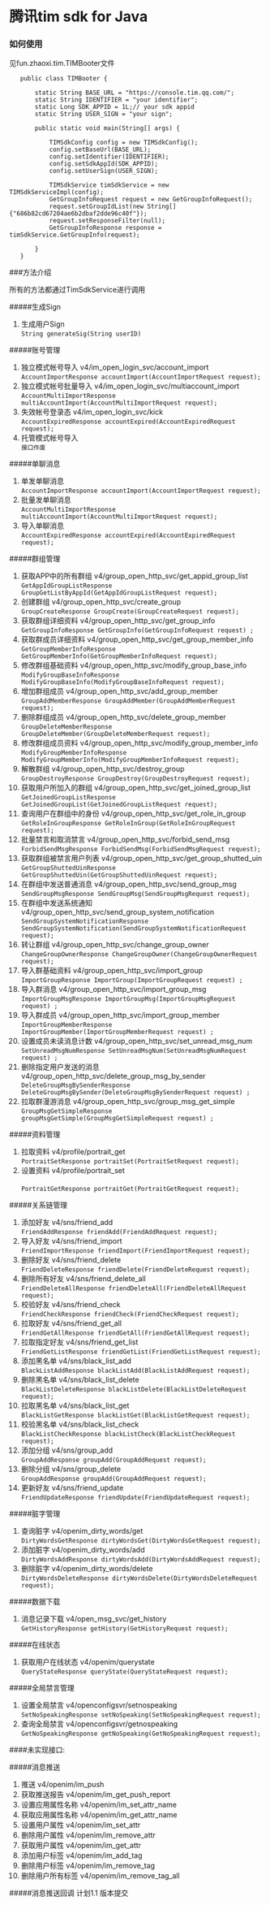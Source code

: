 腾讯tim sdk for Java
===

### 如何使用
见fun.zhaoxi.tim.TIMBooter文件
```
   public class TIMBooter {
   
       static String BASE_URL = "https://console.tim.qq.com/";
       static String IDENTIFIER = "your identifier";
       static Long SDK_APPID = 1L;// your sdk appid
       static String USER_SIGN = "your sign";
   
       public static void main(String[] args) {
   
           TIMSdkConfig config = new TIMSdkConfig();
           config.setBaseUrl(BASE_URL);
           config.setIdentifier(IDENTIFIER);
           config.setSdkAppId(SDK_APPID);
           config.setUserSign(USER_SIGN);
   
           TIMSdkService timSdkService = new TIMSdkServiceImpl(config);
           GetGroupInfoRequest request = new GetGroupInfoRequest();
           request.setGroupIdList(new String[]{"686b82cd67204ae6b2dbaf2dde96c40f"});
           request.setResponseFilter(null);
           GetGroupInfoResponse response = timSdkService.GetGroupInfo(request);
   
       }
   }
```

###方法介绍

所有的方法都通过TimSdkService进行调用

#####生成Sign
1. 生成用户Sign<br/>
`String generateSig(String userID)`

#####账号管理
1. 独立模式帐号导入  v4/im_open_login_svc/account_import<br/>
`AccountImportResponse accountImport(AccountImportRequest request);`<br/>
2. 独立模式帐号批量导入 v4/im_open_login_svc/multiaccount_import<br/>
`AccountMultiImportResponse multiAccountImport(AccountMultiImportRequest request);`<br/>
3. 失效帐号登录态 v4/im_open_login_svc/kick<br/>
`AccountExpiredResponse accountExpired(AccountExpiredRequest request);`
4. 托管模式帐号导入<br/>
`接口作废`


#####单聊消息
1. 单发单聊消息<br/>
`AccountImportResponse accountImport(AccountImportRequest request);`<br/>
2. 批量发单聊消息<br/>
`AccountMultiImportResponse multiAccountImport(AccountMultiImportRequest request);`<br/>
3. 导入单聊消息<br/>
`AccountExpiredResponse accountExpired(AccountExpiredRequest request);`

 
#####群组管理
1. 获取APP中的所有群组	v4/group_open_http_svc/get_appid_group_list    <br/>
`GetAppIdGroupListResponse GroupGetListByAppId(GetAppIdGroupListRequest request);`                            
2. 创建群组	v4/group_open_http_svc/create_group <br/>
`GroupCreateResponse GroupCreate(GroupCreateRequest request);` 
3. 获取群组详细资料	v4/group_open_http_svc/get_group_info  <br/>
`GetGroupInfoResponse GetGroupInfo(GetGroupInfoRequest request) ;` 
4. 获取群成员详细资料	v4/group_open_http_svc/get_group_member_info  <br/>
`GetGroupMemberInfoResponse GetGroupMemberInfo(GetGroupMemberInfoRequest request);`
5. 修改群组基础资料	v4/group_open_http_svc/modify_group_base_info <br/>
`ModifyGroupBaseInfoResponse ModifyGroupBaseInfo(ModifyGroupBaseInfoRequest request);`  
6. 增加群组成员	v4/group_open_http_svc/add_group_member   <br/>
`GroupAddMemberResponse GroupAddMember(GroupAddMemberRequest request);`
7. 删除群组成员	v4/group_open_http_svc/delete_group_member   <br/>
`GroupDeleteMemberResponse GroupDeleteMember(GroupDeleteMemberRequest request);`
8. 修改群组成员资料	v4/group_open_http_svc/modify_group_member_info   <br/>
`ModifyGroupMemberInfoResponse ModifyGroupMemberInfo(ModifyGroupMemberInfoRequest request);`
9. 解散群组	v4/group_open_http_svc/destroy_group  <br/>
`GroupDestroyResponse GroupDestroy(GroupDestroyRequest request);`
10. 获取用户所加入的群组	v4/group_open_http_svc/get_joined_group_list   <br/>
`GetJoinedGroupListResponse GetJoinedGroupList(GetJoinedGroupListRequest request);`
11. 查询用户在群组中的身份	v4/group_open_http_svc/get_role_in_group   <br/>
`GetRoleInGroupResponse GetRoleInGroup(GetRoleInGroupRequest request);`
12. 批量禁言和取消禁言	v4/group_open_http_svc/forbid_send_msg   <br/>
`ForbidSendMsgResponse ForbidSendMsg(ForbidSendMsgRequest request);`
13. 获取群组被禁言用户列表	v4/group_open_http_svc/get_group_shutted_uin   <br/>
`GetGroupShuttedUinResponse GetGroupShuttedUin(GetGroupShuttedUinRequest request);`
14. 在群组中发送普通消息	v4/group_open_http_svc/send_group_msg   <br/>
`SendGroupMsgResponse SendGroupMsg(SendGroupMsgRequest request);`
15. 在群组中发送系统通知	v4/group_open_http_svc/send_group_system_notification   <br/>
`SendGroupSystemNotificationResponse SendGroupSystemNotification(SendGroupSystemNotificationRequest request);`
16. 转让群组	v4/group_open_http_svc/change_group_owner   <br/>
`ChangeGroupOwnerResponse ChangeGroupOwner(ChangeGroupOwnerRequest request);`
17. 导入群基础资料	v4/group_open_http_svc/import_group   <br/>
`ImportGroupResponse ImportGroup(ImportGroupRequest request) ;`
18. 导入群消息	v4/group_open_http_svc/import_group_msg   <br/>
`ImportGroupMsgResponse ImportGroupMsg(ImportGroupMsgRequest request) ;`
19. 导入群成员	v4/group_open_http_svc/import_group_member   <br/>
`ImportGroupMemberResponse ImportGroupMember(ImportGroupMemberRequest request) ;`
20. 设置成员未读消息计数	v4/group_open_http_svc/set_unread_msg_num   <br/>
`SetUnreadMsgNumResponse SetUnreadMsgNum(SetUnreadMsgNumRequest request) ;`
21. 删除指定用户发送的消息	v4/group_open_http_svc/delete_group_msg_by_sender<br/>
`DeleteGroupMsgBySenderResponse DeleteGroupMsgBySender(DeleteGroupMsgBySenderRequest request) ;`   
22. 拉取群漫游消息	v4/group_open_http_svc/group_msg_get_simple   <br/>
`GroupMsgGetSimpleResponse groupMsgGetSimple(GroupMsgGetSimpleRequest request) ;`

#####资料管理
1. 拉取资料 v4/profile/portrait_get<br/>
`PortraitSetResponse portraitSet(PortraitSetRequest request);`
2. 设置资料 v4/profile/portrait_set<br/>	
`PortraitGetResponse portraitGet(PortraitGetRequest request);`

#####关系链管理
1. 添加好友	v4/sns/friend_add <br/>
`FriendAddResponse friendAdd(FriendAddRequest request);`
2. 导入好友	v4/sns/friend_import<br/>
`FriendImportResponse friendImport(FriendImportRequest request);`
3. 删除好友	v4/sns/friend_delete<br/>
`FriendDeleteResponse friendDelete(FriendDeleteRequest request);`
4. 删除所有好友	v4/sns/friend_delete_all <br/>
`FriendDeleteAllResponse friendDeleteAll(FriendDeleteAllRequest request);`
5. 校验好友	v4/sns/friend_check<br/>
`FriendCheckResponse friendCheck(FriendCheckRequest request);`
6. 拉取好友	v4/sns/friend_get_all<br/>
`FriendGetAllResponse friendGetAll(FriendGetAllRequest request);`
7. 拉取指定好友	v4/sns/friend_get_list<br/>
`FriendGetListResponse friendGetList(FriendGetListRequest request);`
8. 添加黑名单	v4/sns/black_list_add<br/>
`BlackListAddResponse blackListAdd(BlackListAddRequest request);`
9. 删除黑名单	v4/sns/black_list_delete<br/>
`BlackListDeleteResponse blackListDelete(BlackListDeleteRequest request);`
10. 拉取黑名单	v4/sns/black_list_get<br/>
`BlackListGetResponse blackListGet(BlackListGetRequest request);`
11. 校验黑名单	v4/sns/black_list_check<br/>
`BlackListCheckResponse blackListCheck(BlackListCheckRequest request);`
12. 添加分组	v4/sns/group_add<br/>
`GroupAddResponse groupAdd(GroupAddRequest request);`
13. 删除分组	v4/sns/group_delete<br/>
`GroupAddResponse groupAdd(GroupAddRequest request);`
14. 更新好友	v4/sns/friend_update<br/>
`FriendUpdateResponse friendUpdate(FriendUpdateRequest request);`

#####脏字管理
1. 查询脏字	v4/openim_dirty_words/get<br/>
`DirtyWordsGetResponse dirtyWordsGet(DirtyWordsGetRequest request);`
2. 添加脏字	v4/openim_dirty_words/add<br/>
`DirtyWordsAddResponse dirtyWordsAdd(DirtyWordsAddRequest request);`
3. 删除脏字	v4/openim_dirty_words/delete<br/>
`DirtyWordsDeleteResponse dirtyWordsDelete(DirtyWordsDeleteRequest request);`


#####数据下载
1. 消息记录下载	v4/open_msg_svc/get_history<br/>
`GetHistoryResponse getHistory(GetHistoryRequest request);`

#####在线状态
1. 获取用户在线状态	v4/openim/querystate<br/>
`QueryStateResponse queryState(QueryStateRequest request);`

#####全局禁言管理
1. 设置全局禁言	v4/openconfigsvr/setnospeaking<br/>
`SetNoSpeakingResponse setNoSpeaking(SetNoSpeakingRequest request);`
2. 查询全局禁言	v4/openconfigsvr/getnospeaking<br/>
`GetNoSpeakingResponse getNoSpeaking(GetNoSpeakingRequest request);`

####未实现接口:

#####消息推送
1. 推送	v4/openim/im_push<br />
2. 获取推送报告	v4/openim/im_get_push_report<br />
3. 设置应用属性名称	v4/openim/im_set_attr_name<br />
4. 获取应用属性名称	v4/openim/im_get_attr_name<br />
5. 设置用户属性	v4/openim/im_set_attr   <br />
6. 删除用户属性	v4/openim/im_remove_attr<br />
7. 获取用户属性	v4/openim/im_get_attr<br />
8. 添加用户标签	v4/openim/im_add_tag<br />
9. 删除用户标签	v4/openim/im_remove_tag<br />
10. 删除用户所有标签 v4/openim/im_remove_tag_all<br />


#####消息推送回调
计划1.1 版本提交